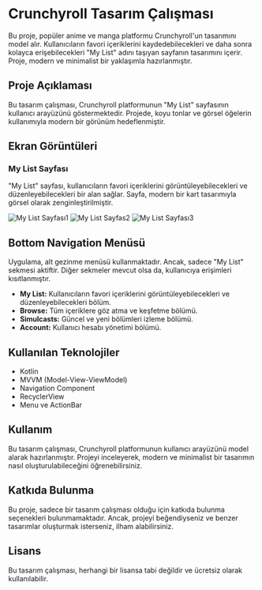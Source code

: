 # **Crunchyroll Tasarım Çalışması**

Bu proje, popüler anime ve manga platformu Crunchyroll'un tasarımını model alır. Kullanıcıların favori içeriklerini kaydedebilecekleri ve daha sonra kolayca erişebilecekleri "My List" adını taşıyan sayfanın tasarımını içerir. Proje, modern ve minimalist bir yaklaşımla hazırlanmıştır.

## **Proje Açıklaması**

Bu tasarım çalışması, Crunchyroll platformunun "My List" sayfasının kullanıcı arayüzünü göstermektedir. Projede, koyu tonlar ve görsel öğelerin kullanımıyla modern bir görünüm hedeflenmiştir.

## **Ekran Görüntüleri**

### **My List Sayfası**

"My List" sayfası, kullanıcıların favori içeriklerini görüntüleyebilecekleri ve düzenleyebilecekleri bir alan sağlar. Sayfa, modern bir kart tasarımıyla görsel olarak zenginleştirilmiştir.

![My List Sayfası1](https://github.com/efebadir/CrunchyrollTasarimCalismasi/assets/142944447/fa9e256e-1bb7-45ff-acdc-0496446d34ac)
![My List Sayfas2](https://github.com/efebadir/CrunchyrollTasarimCalismasi/assets/142944447/9a25d95f-52fe-4bd7-a895-ece0403155bc)
![My List Sayfası3](https://github.com/efebadir/CrunchyrollTasarimCalismasi/assets/142944447/bb15b8f6-490b-4c2a-b14e-9b61789c3ac5)


## **Bottom Navigation Menüsü**

Uygulama, alt gezinme menüsü kullanmaktadır. Ancak, sadece "My List" sekmesi aktiftir. Diğer sekmeler mevcut olsa da, kullanıcıya erişimleri kısıtlanmıştır.

- **My List:** Kullanıcıların favori içeriklerini görüntüleyebilecekleri ve düzenleyebilecekleri bölüm.
- **Browse:** Tüm içeriklere göz atma ve keşfetme bölümü.
- **Simulcasts:** Güncel ve yeni bölümleri izleme bölümü.
- **Account:** Kullanıcı hesabı yönetimi bölümü.

## Kullanılan Teknolojiler

- Kotlin
- MVVM (Model-View-ViewModel)
- Navigation Component
- RecyclerView
- Menu ve ActionBar

## **Kullanım**

Bu tasarım çalışması, Crunchyroll platformunun kullanıcı arayüzünü model alarak hazırlanmıştır. Projeyi inceleyerek, modern ve minimalist bir tasarımın nasıl oluşturulabileceğini öğrenebilirsiniz.

## **Katkıda Bulunma**

Bu proje, sadece bir tasarım çalışması olduğu için katkıda bulunma seçenekleri bulunmamaktadır. Ancak, projeyi beğendiyseniz ve benzer tasarımlar oluşturmak isterseniz, ilham alabilirsiniz.

## **Lisans**

Bu tasarım çalışması, herhangi bir lisansa tabi değildir ve ücretsiz olarak kullanılabilir.
